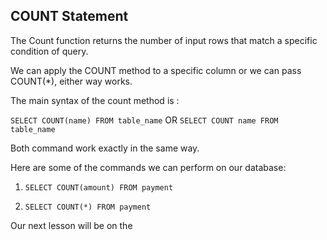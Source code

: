 ## COUNT Statement

The Count function returns the number of input rows that match a specific condition of query.

We can apply the COUNT method to a specific column or we can pass COUNT(*), either way works.

The main syntax of the count method is :

```SELECT COUNT(name) FROM table_name```
OR
```SELECT COUNT name FROM table_name```

Both command work exactly in the same way.


Here are some of the commands we can perform on our database:

1. `SELECT COUNT(amount) FROM payment`

2. `SELECT COUNT(*) FROM payment`

Our next lesson will be on the 